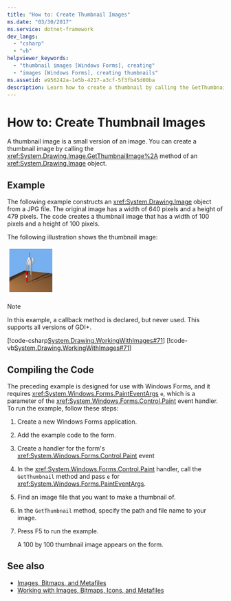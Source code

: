 ```yaml
---
title: "How to: Create Thumbnail Images"
ms.date: "03/30/2017"
ms.service: dotnet-framework
dev_langs: 
  - "csharp"
  - "vb"
helpviewer_keywords: 
  - "thumbnail images [Windows Forms], creating"
  - "images [Windows Forms], creating thumbnails"
ms.assetid: e956242a-1e5b-4217-a3cf-5f3fb45d00ba
description: Learn how to create a thumbnail by calling the GetThumbnailImage method of an Image object with supporting details and links.
---
```

# How to: Create Thumbnail Images

A thumbnail image is a small version of an image. You can create a thumbnail image by calling the <xref:System.Drawing.Image.GetThumbnailImage%2A> method of an <xref:System.Drawing.Image> object.  
  
## Example  

 The following example constructs an <xref:System.Drawing.Image> object from a JPG file. The original image has a width of 640 pixels and a height of 479 pixels. The code creates a thumbnail image that has a width of 100 pixels and a height of 100 pixels.  
  
 The following illustration shows the thumbnail image:  
  
 ![Screenshot that shows the output thumbnail.](./media/how-to-create-thumbnail-images/construct-thumbnail-image.png)  
  
> [!NOTE]
> In this example, a callback method is declared, but never used. This supports all versions of GDI+.  
  
 [!code-csharp[System.Drawing.WorkingWithImages#71](~/samples/snippets/csharp/VS_Snippets_Winforms/System.Drawing.WorkingWithImages/CS/Class1.cs#71)]
 [!code-vb[System.Drawing.WorkingWithImages#71](~/samples/snippets/visualbasic/VS_Snippets_Winforms/System.Drawing.WorkingWithImages/VB/Class1.vb#71)]  
  
## Compiling the Code  

 The preceding example is designed for use with Windows Forms, and it requires <xref:System.Windows.Forms.PaintEventArgs> `e`, which is a parameter of the <xref:System.Windows.Forms.Control.Paint> event handler. To run the example, follow these steps:  
  
1. Create a new Windows Forms application.  
  
2. Add the example code to the form.  
  
3. Create a handler for the form's <xref:System.Windows.Forms.Control.Paint> event  
  
4. In the <xref:System.Windows.Forms.Control.Paint> handler, call the `GetThumbnail` method and pass `e` for <xref:System.Windows.Forms.PaintEventArgs>.  
  
5. Find an image file that you want to make a thumbnail of.  
  
6. In the `GetThumbnail` method, specify the path and file name to your image.  
  
7. Press F5 to run the example.  
  
     A 100 by 100 thumbnail image appears on the form.  
  
## See also

- [Images, Bitmaps, and Metafiles](images-bitmaps-and-metafiles.md)
- [Working with Images, Bitmaps, Icons, and Metafiles](working-with-images-bitmaps-icons-and-metafiles.md)
